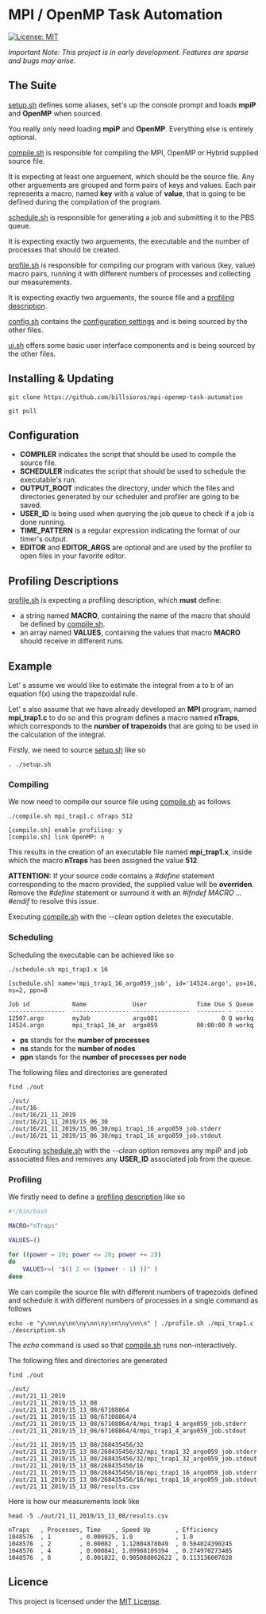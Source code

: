 
# MPI / OpenMP Task Automation

[![License: MIT](https://img.shields.io/badge/License-MIT-yellow.svg)](https://opensource.org/licenses/MIT)

_Important Note: This project is in early development. Features are sparse and bugs may arise._

## **The Suite**

[setup.sh](setup.sh) defines some aliases, set's up the console prompt and loads **mpiP** and **OpenMP** when sourced.

You really only need loading **mpiP** and **OpenMP**. Everything else is entirely optional.

[compile.sh](compile.sh) is responsible for compiling the MPI, OpenMP or Hybrid supplied source file.

It is expecting at least one arguement, which should be the source file. Any other arguements are grouped and form pairs of keys and values. Each pair represents a macro, named **key** with a value of **value**, that is going to be defined during the compilation of the program.

[schedule.sh](schedule.sh) is responsible for generating a job and submitting it to the PBS queue.

It is expecting exactly two arguements, the executable and the number of processes that should be created.

[profile.sh](profile.sh) is responsible for compiling our program with various (key, value) macro pairs, running it with different numbers of processes and collecting our measurements.

It is expecting exactly two arguements, the source file and a [profiling description](#profiling-descriptions).

[config.sh](config.sh) contains the [configuration settings](#configuration) and is being sourced by the other files.

[ui.sh](ui.sh) offers some basic user interface components and is being sourced by the other files.

## **Installing & Updating**

    git clone https://github.com/billsioros/mpi-openmp-task-automation

    git pull

## **Configuration**

* **COMPILER** indicates the script that should be used to compile the source file.
* **SCHEDULER** indicates the script that should be used to schedule the executable's run.
* **OUTPUT_ROOT** indicates the directory, under which the files and directories generated by our scheduler and profiler are going to be saved.
* **USER_ID** is being used when querying the job queue to check if a job is done running.
* **TIME_PATTERN** is a regular expression indicating the format of our timer's output.
* **EDITOR** and **EDITOR_ARGS** are optional and are used by the profiler to open files in your favorite editor.

## **Profiling Descriptions**

[profile.sh](./profile.sh) is expecting a profiling description, which **must** define:

* a string named **MACRO**, containing the name of the macro that should be defined by [compile.sh](./compile.sh).
* an array named **VALUES**, containing the values that macro **MACRO** should receive in different runs.

## **Example**

Let' s assume we would like to estimate the integral from a to b of an equation f(x) using the trapezoidal rule.

Let' s also assume that we have already developed an **MPI** program, named **mpi_trap1.c** to do so and this program defines a macro named **nTraps**, which corresponds to the **number of trapezoids** that are going to be used in the calculation of the integral.

Firstly, we need to source [setup.sh](setup.sh) like so

    . ./setup.sh

### **Compiling**

We now need to compile our source file using [compile.sh](compile.sh) as follows

    ./compile.sh mpi_trap1.c nTraps 512

    [compile.sh] enable profiling: y
    [compile.sh] link OpenMP: n

This results in the creation of an executable file named **mpi_trap1.x**, inside which the macro **nTraps** has been assigned the value **512**.

**ATTENTION:** If your source code contains a _#define_ statement corresponding to the macro provided, the supplied value will be **overriden**. Remove the _#define_ statement or surround it with an _#ifndef MACRO ... #endif_ to resolve this issue.

Executing [compile.sh](compile.sh) with the _--clean_ option deletes the executable.

### **Scheduling**

Scheduling the executable can be achieved like so

    ./schedule.sh mpi_trap1.x 16

    [schedule.sh] name='mpi_trap1_16_argo059_job', id='14524.argo', ps=16, ns=2, ppn=8

    Job id            Name             User              Time Use S Queue
    ----------------  ---------------- ----------------  -------- - -----
    12507.argo        myJob            argo081                  0 Q workq
    14524.argo        mpi_trap1_16_ar  argo059           00:00:00 R workq

* **ps** stands for the **number of processes**
* **ns** stands for the **number of nodes**
* **ppn** stands for the **number of processes per node**

The following files and directories are generated

    find ./out

    ./out/
    ./out/16
    ./out/16/21_11_2019
    ./out/16/21_11_2019/15_06_30
    ./out/16/21_11_2019/15_06_30/mpi_trap1_16_argo059_job.stderr
    ./out/16/21_11_2019/15_06_30/mpi_trap1_16_argo059_job.stdout

Executing [schedule.sh](schedule.sh) with the _--clean_ option removes any mpiP and job associated files and removes any **USER_ID** associated job from the queue.

### **Profiling**

We firstly need to define a [profiling description](#profiling-descriptions) like so

```bash
#!/bin/bash

MACRO="nTraps"

VALUES=()

for ((power = 20; power <= 28; power += 2))
do
    VALUES+=( "$(( 2 << ($power - 1) ))" )
done
```

We can compile the source file with different numbers of trapezoids defined and schedule it with different numbers of processes in a single command as follows

    echo -e "y\nn\ny\nn\ny\nn\ny\nn\ny\nn\n" | ./profile.sh ./mpi_trap1.c ./description.sh

The _echo_ command is used so that [compile.sh](compile.sh) runs non-interactively.

The following files and directories are generated

    find ./out

    ./out/
    ./out/21_11_2019
    ./out/21_11_2019/15_13_08
    ./out/21_11_2019/15_13_08/67108864
    ./out/21_11_2019/15_13_08/67108864/4
    ./out/21_11_2019/15_13_08/67108864/4/mpi_trap1_4_argo059_job.stderr
    ./out/21_11_2019/15_13_08/67108864/4/mpi_trap1_4_argo059_job.stdout
    ...
    ./out/21_11_2019/15_13_08/268435456/32
    ./out/21_11_2019/15_13_08/268435456/32/mpi_trap1_32_argo059_job.stderr
    ./out/21_11_2019/15_13_08/268435456/32/mpi_trap1_32_argo059_job.stdout
    ./out/21_11_2019/15_13_08/268435456/16
    ./out/21_11_2019/15_13_08/268435456/16/mpi_trap1_16_argo059_job.stderr
    ./out/21_11_2019/15_13_08/268435456/16/mpi_trap1_16_argo059_job.stdout
    ./out/21_11_2019/15_13_08/results.csv

Here is how our measurements look like

    head -5 ./out/21_11_2019/15_13_08/results.csv

    nTraps   , Processes, Time    , Speed Up       , Εfficiency
    1048576  , 1        , 0.000925, 1.0            , 1.0
    1048576  , 2        , 0.00082 , 1.12804878049  , 0.564024390245
    1048576  , 4        , 0.000841, 1.09988109394  , 0.274970273485
    1048576  , 8        , 0.001022, 0.905088062622 , 0.113136007828

## **Licence**

This project is licensed under the [MIT License](./LICENCE).

